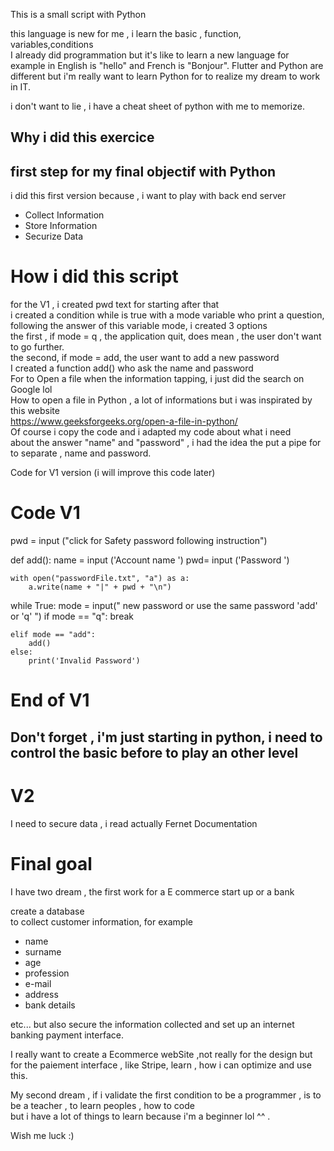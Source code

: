 This is a small script with Python 

this language is new for me , i learn the basic , function, variables,conditions <br>
I already did programmation but it's like to learn a new language
for example in English is "hello" and French is "Bonjour".
Flutter and Python are different but i'm really want to learn Python for to realize my dream to work in IT.

i don't want to lie , i have a cheat sheet of python with me to memorize.

## Why i did this exercice

<h2>first step for my final objectif with Python </h2>

i did this first version because , i want to play with back end server <br>
* Collect Information
* Store Information
* Securize Data

# How i did this script

for the V1 , i created pwd text for starting after that <br>
i created a condition while is true with a mode variable who print a question, following the answer of this variable mode, i created 3 options <br>
the first , if mode = q , the application quit, does mean , the user don't want to go further. <br>
the second, if mode = add, the user want to add a new password<br>
I created a function add() who ask the name and password <br>
For to Open a file when the information tapping, i just did the search on Google lol <br>
How to open a file in Python , a lot of informations but i was inspirated by this website <br>
https://www.geeksforgeeks.org/open-a-file-in-python/ <br>
Of course i copy the code and i adapted my code about what i need <br>
about the answer "name" and "password" , i had the idea the put a pipe for to separate , name and password. 

Code for V1 version (i will improve this code later)

# Code V1 

pwd = input ("click for Safety password following instruction")

def add():
    name = input ('Account name ')
    pwd= input ('Password ')

    with open("passwordFile.txt", "a") as a:
        a.write(name + "|" + pwd + "\n")

while True:
    mode = input(" new password or use the same password 'add' or 'q' ")
    if mode == "q":
        break
        
    elif mode == "add":
        add()   
    else:
        print('Invalid Password')

# End of V1

<h2>Don't forget , i'm just starting in python, i need to control the basic before to play an other level </h2>

# V2

I need to secure data , i read actually Fernet Documentation

# Final goal

I have two dream , the first work for a E commerce start up or a bank

create a database <br>
to collect customer information, for example <br>
* name
* surname
* age
* profession
* e-mail
* address
* bank details
  
 etc... but also secure the information collected and set up an internet banking payment interface.

 I really want to create a Ecommerce webSite ,not really for the design but for the paiement interface , like Stripe, learn , how i can optimize and use this.

 My second dream , if i validate the first condition to be a programmer , is to be a teacher , to learn peoples , how to code <br>
 but i have a lot of things to learn because i'm a beginner lol ^^ . <br>

 Wish me luck :)
